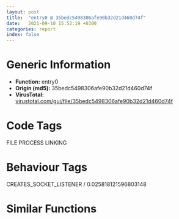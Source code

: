 ```yaml
---
layout: post
title:  "entry0 @ 35bedc5498306afe90b32d21d460d74f"
date:   2021-09-10 15:52:19 +0300
categories: report
index: false
---
```


# Generic Information
- **Function:** entry0
- **Origin (md5):** 35bedc5498306afe90b32d21d460d74f
- **VirusTotal:** [virustotal.com/gui/file/35bedc5498306afe90b32d21d460d74f][virustotal_ref]

# Code Tags
<span class="tag" id="FILE">FILE</span>
<span class="tag" id="PROCESS">PROCESS</span>
<span class="tag" id="LINKING">LINKING</span>


# Behaviour Tags
<span class="bhv-tag" id="CREATES_SOCKET_LISTENER">CREATES_SOCKET_LISTENER / 0.025818121596803148</span>

# Similar Functions
<script type="text/javascript" src="https://www.gstatic.com/charts/loader.js"></script>
<script type="text/javascript">

    google.charts.load('current', {'packages':['corechart']});
    google.charts.setOnLoadCallback(drawChart);

    function drawChart() {
    var data = new google.visualization.DataTable();
        data.addColumn('number', 'X');
        data.addColumn('number', 'Y');
        data.addColumn({type: 'string', role: 'tooltip', 'p': {'html': true}});
        data.addColumn({'type': 'string', 'role': 'style'});
        
        data.addRows([
    [0, 0, '<b><a href="/report/entry0@35bedc5498306afe90b32d21d460d74f">entry0</a><br>@35bedc5498306afe90b32d21d460d74f</b><br>', 'point { fill-color: #e0440e; }'],

        ]);

    var options = {
        title: 'Similarity Plot',
        legend: 'none',
        colors: ['#dedbd9', '#e6693e', '#ec8f6e', '#f3b49f', '#f6c7b6'],
        tooltip: {isHtml: true, trigger: 'both'},
        explorer: {
        actions: ["dragToZoom", "rightClickToReset"],
        },
        chartArea: {
        width: '80%',
        height: '80%'
        },
        width: '100%',
        height: '100%'
    };

    var chart = new google.visualization.ScatterChart(document.getElementById('chart_div'));

    chart.draw(data, options);
    }
    
</script>


<div id="chart_div" style="width: 100%px; height: 100%;"></div>

# Disassembled Code
{% highlight nasm %}

push ebp
mov ebp, esp
push edi
push esi
push ebx
sub esp, 0x1ac
call dword[sym.imp.COMCTL32.DLL_InitCommonControls]
mov dword[esp], 0x8001
call dword[sym.imp.KERNEL32.dll_SetErrorMode]
push ebx
mov dword[esp], 0
call dword[sym.imp.ole32.dll_OleInitialize]
push esi
mov dword[0x427b40], eax
mov dword[esp], 8
call fcn.00407ef3
mov dword[0x427b9c], eax
lea eax, [ebp-0x17c]
push edi
mov dword[esp+0x10], 0
mov dword[esp+0xc], 0x160
mov dword[esp+8], eax
mov dword[esp+4], 0
mov dword[esp], 0x40b301
call dword[sym.imp.SHELL32.DLL_SHGetFileInfoA]
sub esp, 0x14
mov dword[esp+4], str.NSIS_Error
mov dword[esp], 0x427ba8
call fcn.00407a11
push eax
push eax
call dword[sym.imp.KERNEL32.dll_GetCommandLineA]
mov dword[esp], 0x430000
mov dword[esp+4], eax
call fcn.00407a11
push eax
push eax
mov dword[esp], 0
call dword[sym.imp.KERNEL32.dll_GetModuleHandleA]
cmp byte[0x430000], 0x22
push edx
mov edx, 0x430001
mov dword[0x427ba4], eax
mov eax, 0x430000
cmove eax, edx
sete dl
lea edx, [edx+edx+0x20]
movsx edx, dl
mov dword[esp+4], edx
mov dword[esp], eax
call fcn.004075f0
push ecx
push ecx
mov dword[esp], eax
call dword[sym.imp.USER32.dll_CharNextA]
mov edi, eax
push ebx
xor ebx, ebx
jmp 0x4044ab
inc eax
mov dl, byte[eax]
cmp dl, 0x20
je 0x40441e
cmp dl, 0x22
mov cl, 0x20
jne 0x404430
inc eax
mov cl, 0x22
cmp byte[eax], 0x2f
jne 0x404490
cmp byte[eax+1], 0x53
jne 0x40444c
mov dl, byte[eax+2]
mov esi, ebx
or esi, 2
or edx, 0x20
cmp dl, 0x20
cmove ebx, esi
cmp dword[eax+1], 0x4352434e
jne 0x404466
mov dl, byte[eax+5]
mov esi, ebx
or esi, 4
or edx, 0x20
cmp dl, 0x20
cmove ebx, esi
cmp dword[eax-1], 0x3d442f20
je 0x404472
inc eax
jmp 0x404490
mov dword[eax-1], 0
add eax, 3
mov dword[esp+4], eax
mov dword[esp], 0x430400
call fcn.00407a11
push ecx
push ecx
jmp 0x4044b4
movsx ecx, cl
mov dword[esp+4], ecx
mov dword[esp], eax
call fcn.004075f0
push edx
push edx
xor edx, edx
cmp byte[eax], 0x22
sete dl
add eax, edx
cmp byte[eax], 0
jne 0x40441f
mov dword[esp+4], 0x431400
mov dword[esp], 0x400
call dword[sym.imp.KERNEL32.dll_GetTempPathA]
push eax
push eax
call fcn.00404264
test eax, eax
jne 0x40450e
mov dword[esp+4], 0x3fb
mov dword[esp], 0x431400
call dword[sym.imp.KERNEL32.dll_GetWindowsDirectoryA]
push esi
push esi
mov dword[esp+4], str._Temp
mov dword[esp], 0x431400
call fcn.00407a44
push eax
push eax
call fcn.00404264
test eax, eax
je 0x40471c
mov dword[esp], 0x431000
call dword[sym.imp.KERNEL32.dll_DeleteFileA]
push ecx
mov dword[esp], ebx
call fcn.00403ea7
push ebx
xor ebx, ebx
test eax, eax
mov esi, eax
jne 0x40472a
cmp dword[0x427b94], 0
je 0x404709
mov dword[esp+4], 0
mov dword[esp], 0x430000
call fcn.004075f0
push edx
push edx
jmp 0x404557
dec eax
cmp eax, 0x430000
jb 0x40456b
cmp dword[eax], 0x3d3f5f20
jne 0x404556
jmp 0x404886
mov dword[esp+4], str.nsu.tmp
mov dword[esp], 0x431400
call fcn.00407a44
push ecx
push ecx
mov dword[esp+4], 0x430c00
mov dword[esp], 0x431400
call dword[sym.imp.KERNEL32.dll_lstrcmpiA]
test eax, eax
push ebx
push ebx
je 0x404723
jmp 0x4045cb
mov dword[esp+4], ebx
mov dword[esp], 0x430400
call fcn.00407a11
push eax
push eax
mov dword[esp+4], ebx
mov dword[esp], 0x430800
call fcn.00407a11
push edx
push edx
jmp 0x404709
mov dword[esp+4], 0
mov dword[esp], 0x431400
call dword[sym.imp.KERNEL32.dll_CreateDirectoryA]
push eax
push eax
mov dword[esp], 0x431400
call dword[sym.imp.KERNEL32.dll_SetCurrentDirectoryA]
cmp byte[0x430400], 0
push eax
jne 0x40460f
mov dword[esp+4], 0x430c00
mov dword[esp], 0x430400
call fcn.00407a11
push eax
push eax
mov dword[esp+4], edi
mov ebx, 0x1a
mov esi, str.Error_launching_installer
mov dword[esp], section..ndata
call fcn.00407a11
mov edi, dword[sym.imp.KERNEL32.dll_CopyFileA]
mov word[0x42b400], 0x41
push eax
push eax
mov eax, dword[sym.imp.KERNEL32.dll_DeleteFileA]
mov dword[ebp-0x18c], eax
mov eax, dword[0x427b48]
mov eax, dword[eax+0x120]
mov dword[esp], 0x423ce8
mov dword[esp+4], eax
call fcn.00407b23
push ecx
push ecx
mov dword[esp], 0x423ce8
call dword[ebp-0x18c]
test esi, esi
push eax
je 0x4046e4
mov dword[esp+8], 1
mov dword[esp+4], 0x423ce8
mov dword[esp], 0x431c00
call edi
sub esp, 0xc
test eax, eax
je 0x4046e4
mov dword[esp+4], 0
mov dword[esp], 0x423ce8
call fcn.00407f46
push eax
push eax
mov eax, dword[0x427b48]
mov eax, dword[eax+0x124]
mov dword[esp], 0x423ce8
mov dword[esp+4], eax
call fcn.00407b23
push eax
push eax
mov dword[esp], 0x423ce8
call fcn.00407478
test eax, eax
push edx
je 0x4046e4
mov dword[esp], eax
xor esi, esi
call dword[sym.imp.KERNEL32.dll_CloseHandle]
push eax
inc byte[0x42b400]
dec ebx
jne 0x404645
mov dword[esp+4], 0
mov dword[esp], 0x431400
call fcn.00407f46
push edi
push edi
jmp 0x404728
mov dword[0x427b34], 0xffffffff
call fcn.00405e99
mov ebx, eax
jmp 0x40472a
mov esi, str.Error_writing_temporary_file._Make_sure_your_temp_folder_is_valid.
jmp 0x404728
mov esi, str.Error_launching_installer
xor ebx, ebx
call fcn.004042c8
call dword[sym.imp.ole32.dll_OleUninitialize]
test esi, esi
je 0x404757
mov dword[esp+4], 0x200010
mov dword[esp], esi
call fcn.00407536
push ebx
push ebx
mov dword[esp], 2
jmp 0x404880
cmp dword[0x427b1c], 0
je 0x404872
mov dword[esp], 3
call fcn.00407ef3
push edi
mov dword[ebp-0x190], eax
mov dword[esp], 4
call fcn.00407ef3
push edx
mov edi, eax
mov dword[esp], 5
call fcn.00407ef3
test edi, edi
mov esi, eax
push ecx
je 0x40484a
cmp dword[ebp-0x190], 0
je 0x40484a
test eax, eax
je 0x40484a
call dword[sym.imp.KERNEL32.dll_GetCurrentProcess]
lea edx, [ebp-0x1c]
mov dword[esp+8], edx
mov dword[esp+4], 0x28
mov dword[esp], eax
call dword[ebp-0x190]
sub esp, 0xc
test eax, eax
je 0x40484a
lea edx, [ebp-0x17c]
lea eax, [ebp-0x178]
mov dword[ebp-0x194], edx
mov dword[esp+8], eax
mov dword[esp+4], str.SeShutdownPrivilege
mov dword[esp], 0
call edi
mov edx, dword[ebp-0x194]
mov eax, dword[ebp-0x1c]
mov dword[ebp-0x17c], 1
mov dword[ebp-0x170], 2
sub esp, 0xc
mov dword[esp+0x14], 0
mov dword[esp+0x10], 0
mov dword[esp+0xc], 0
mov dword[esp+8], edx
mov dword[esp+4], 0
mov dword[esp], eax
call esi
sub esp, 0x18
mov dword[esp+4], 0
mov dword[esp], 2
call dword[sym.imp.USER32.dll_ExitWindowsEx]
test eax, eax
push esi
push esi
jne 0x404872
mov dword[esp], 9
call fcn.004038a0
push ecx
mov eax, dword[0x427b34]
cmp eax, 0xffffffff
cmovne ebx, eax
mov dword[esp], ebx
call dword[sym.imp.KERNEL32.dll_ExitProcess]
mov byte[eax], 0
lea ebx, [eax+4]
mov dword[esp], ebx
call fcn.00407e3c
test eax, eax
push edx
je 0x404723
jmp 0x4045a2

{% endhighlight %}

[virustotal_ref]: https://www.virustotal.com/gui/file/35bedc5498306afe90b32d21d460d74f